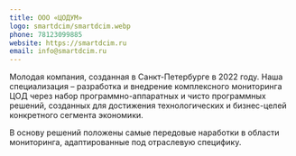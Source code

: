 ```yaml
---
title: ООО «ЦОДУМ»
logo: smartdcim/smartdcim.webp
phone: 78123099885
website: https://smartdcim.ru
email: info@smartdcim.ru
---
```



Молодая компания, созданная в Санкт-Петербурге в 2022 году. Наша специализация – разработка и внедрение комплексного мониторинга ЦОД через набор программно-аппаратных и чисто программных решений, созданных для достижения технологических и бизнес-целей конкретного сегмента экономики.


В основу решений положены самые передовые наработки в области мониторинга, адаптированные под отраслевую специфику.
